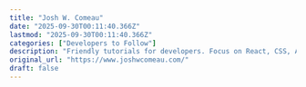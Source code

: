 ```yaml
---
title: "Josh W. Comeau"
date: "2025-09-30T00:11:40.366Z"
lastmod: "2025-09-30T00:11:40.366Z"
categories: ["Developers to Follow"]
description: "Friendly tutorials for developers. Focus on React, CSS, Animation, and more!"
original_url: "https://www.joshwcomeau.com/"
draft: false
---
```

